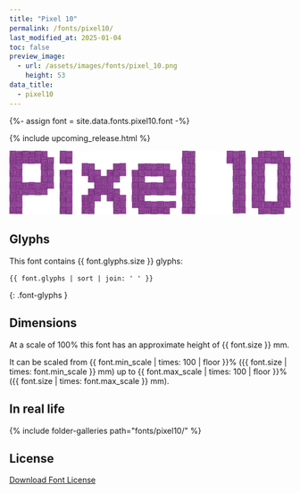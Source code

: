 ```yaml
---
title: "Pixel 10"
permalink: /fonts/pixel10/
last_modified_at: 2025-01-04
toc: false
preview_image:
  - url: /assets/images/fonts/pixel_10.png
    height: 53
data_title:
  - pixel10
---
```

{%- assign font = site.data.fonts.pixel10.font -%}

{% include upcoming_release.html %}

![Pixel 10](/assets/images/fonts/pixel_10.png)

## Glyphs

This font contains  {{ font.glyphs.size }} glyphs:

```
{{ font.glyphs | sort | join: ' ' }}
```
{: .font-glyphs }

## Dimensions

At a scale of 100% this font has an approximate height of {{ font.size }} mm. 

It can be scaled from {{ font.min_scale | times: 100 | floor }}% ({{ font.size | times: font.min_scale }} mm)
up to {{ font.max_scale | times: 100 | floor }}% ({{ font.size | times: font.max_scale }} mm).

## In real life

{% include folder-galleries path="fonts/pixel10/" %}

## License

[Download Font License](https://github.com/inkstitch/inkstitch/tree/main/fonts/pixel10/LICENSE)
